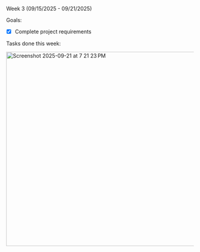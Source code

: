 Week 3 (09/15/2025 - 09/21/2025)

Goals:
- [x] Complete project requirements

Tasks done this week:

<img width="687" height="523" alt="Screenshot 2025-09-21 at 7 21 23 PM" src="https://github.com/user-attachments/assets/3c711b35-a1ac-4e4c-9c80-8486c94bb292" />
